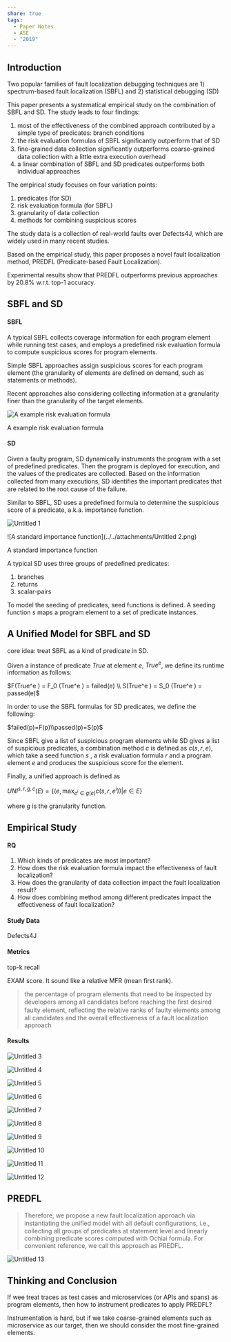 ```yaml
---
share: true
tags:
  - Paper Notes
  - ASE
  - "2019"
---
```



## Introduction

Two popular families of fault localization debugging techniques are 1) spectrum-based fault localization (SBFL) and 2) statistical debugging (SD)

This paper presents a systematical empirical study on the combination of SBFL and SD. The study leads to four findings:

1. most of the effectiveness of the combined approach contributed by a simple type of predicates: branch conditions
2. the risk evaluation formulas of SBFL signiﬁcantly outperform that of SD
3. ﬁne-grained data collection signiﬁcantly outperforms coarse-grained data collection with a little extra execution overhead
4. a linear combination of SBFL and SD predicates outperforms both individual approaches

The empirical study focuses on four variation points:

1. predicates (for SD)
2. risk evaluation formula (for SBFL)
3. granularity of data collection
4. methods for combining suspicious scores

The study data is a collection of real-world faults over Defects4J, which are widely used in many recent studies.

Based on the empirical study, this paper proposes a novel fault localization method, PREDFL (Predicate-based Fault Localization).

Experimental results show that PREDFL outperforms previous approaches by 20.8% w.r.t. top-1 accuracy. 

## SBFL and SD

#### SBFL

A typical SBFL collects coverage information for each program element while running test cases, and employs a predefined risk evaluation formula to compute suspicious scores for program elements.

Simple SBFL approaches assign suspicious scores for each program element (the granularity of elements are defined on demand, such as statements or methods).

Recent approaches also considering collecting information at a granularity finer than the granularity of the target elements.

![A example risk evaluation formula ](../../attachments/Untitled.png)

A example risk evaluation formula 

#### SD

Given a faulty program, SD dynamically instruments the program with a set of predefined predicates. Then the program is deployed for execution, and the values of the predicates are collected. Based on the information collected from many executions, SD identiﬁes the important predicates that are related to the root cause of the failure.

Similar to SBFL, SD uses a predefined formula to determine the suspicious score of a predicate, a.k.a. importance function.

![Untitled 1](../../attachments/Untitled%201.png)

![A standard importance function](../../attachments/Untitled 2.png)

A standard importance function

A typical SD uses three groups of predefined predicates:

1. branches
2. returns
3. scalar-pairs

To model the seeding of predicates, seed functions is defined. A seeding function $s$ maps a program element to a set of predicate instances.

## A Unified Model for SBFL and SD

core idea: treat SBFL as a kind of predicate in SD.

Given a instance of predicate $True$ at element $e$, $True^e$, we define its runtime information as follows:

$F(True^e ) = F_0 (True^e ) = failed(e) \\ S(True^e ) = S_0 (True^e ) = passed(e)$

In order to use the SBFL formulas for SD predicates, we define the following:

$failed(p)=F(p)\\passed(p)=S(p)$

Since SBFL give a list of suspicious program elements while SD gives a list of suspicious predicates, a combination method $c$ is defined as $c(s, r, e)$, which take a seed function $s$ , a risk evaluation formula $r$ and a program element $e$ and produces the suspicious score for the element.

Finally, a unified approach is defined as 

$UNI^{s,r,g,c}(E)=\{(e, \max_{e^i\in g(e)}c(s, r, e^i))|e \in E\}$

where $g$ is the granularity function.

## Empirical Study

#### RQ

1. Which kinds of predicates are most important?
2. How does the risk evaluation formula impact the effectiveness of fault localization?
3. How does the granularity of data collection impact the fault localization result?
4. How does combining method among different predicates impact the effectiveness of fault localization?

#### Study Data

Defects4J

#### Metrics

top-k recall

EXAM score. It sound like a relative MFR (mean first rank).

> the percentage of program elements that need to be inspected by developers among all candidates before reaching the ﬁrst desired faulty element, reﬂecting the relative ranks of faulty elements among all candidates and the overall effectiveness of a fault localization approach
> 

#### Results

![Untitled 3](../../attachments/Untitled%203.png)

![Untitled 4](../../attachments/Untitled%204.png)

![Untitled 5](../../attachments/Untitled%205.png)

![Untitled 6](../../attachments/Untitled%206.png)

![Untitled 7](../../attachments/Untitled%207.png)

![Untitled 8](../../attachments/Untitled%208.png)

![Untitled 9](../../attachments/Untitled%209.png)

![Untitled 10](../../attachments/Untitled%2010.png)

![Untitled 11](../../attachments/Untitled%2011.png)

![Untitled 12](../../attachments/Untitled%2012.png)

## PREDFL

> Therefore, we propose a new fault localization approach via instantiating the uniﬁed model with all default conﬁgurations, i.e., collecting all groups of predicates at statement level and linearly combining predicate scores computed with Ochiai formula. For convenient reference, we call this approach as PREDFL.
> 

![Untitled 13](../../attachments/Untitled%2013.png)

## Thinking and Conclusion

If wee treat traces as test cases and microservices (or APIs and spans) as program elements, then how to instrument predicates to apply PREDFL?

Instrumentation is hard, but if we take coarse-grained elements such as microservice as our target, then we should consider the most fine-grained elements.
